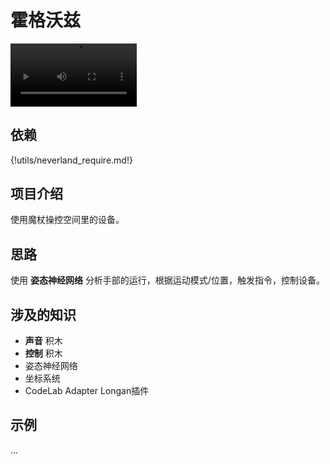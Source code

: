 # 霍格沃兹

<video width=40% src="http://scratch3-files.just4fun.site/wand.mp4" controls="controls"></video>

## 依赖

{!utils/neverland_require.md!}

## 项目介绍
使用魔杖操控空间里的设备。

## 思路
使用 **姿态神经网络** 分析手部的运行，根据运动模式/位置，触发指令，控制设备。

## 涉及的知识
*  **声音** 积木
*  **控制** 积木
*  姿态神经网络
*  坐标系统
*  CodeLab Adapter Longan插件

## 示例
...